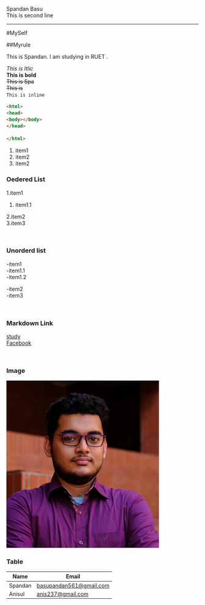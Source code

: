 <!--makdown tutorial-->
Spandan Basu<br/>
This is second line

---

#MySelf

##Myrule

<p>This is Spandan. I am studying in RUET .</p>

_This is Itlic_  
__This is bold__  
<del> This is Spa </del>  
~~This is~~  
`This is inline`  
```html
<html>
<head>
<body></body>
</head>

</html>
```

<ol>
<li>item1</li>
<li>item2</li>
<li>item2</li>
</ol>

### Oedered List  
1.item1  
1. item1.1  

2.item2  
3.item3  

</br>

### Unorderd list
-item1  
    -item1.1  
    -item1.2  

-item2  
-item3

</br>

### Markdown Link

[study](youtube)  
[Facebook](FACEBOOK)

</br>

### Image 
<!--- ![Profile photo](./DSCF3176(4).jpg)--->
<img src = "./DSCF3176(4).jpg" width = "400" title = "Profile">

</br>

### Table 

| Name | Email |
|------|-------|
|Spandan|basupandan561@gmail.com|
|Anisul|anis237@gmail.com




<!-- all link are here>
[youtube]: (https://www.youtube.com/watch?v=bl0-DTgh-mw&list=PLgH5QX0i9K3qAW8DT6I0XOxC23qnA4FL-&index=12)
[FACEBOOK]:(https://www.facebook.com/)
